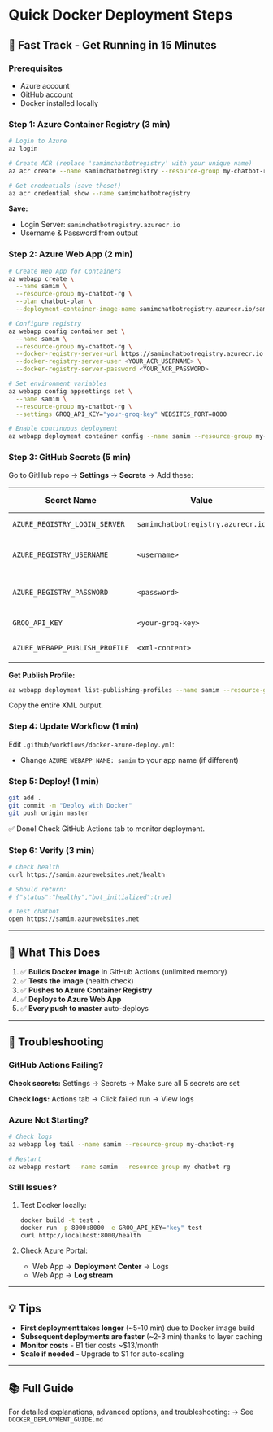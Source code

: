 # Quick Docker Deployment Steps

## 🚀 Fast Track - Get Running in 15 Minutes

### Prerequisites
- Azure account
- GitHub account  
- Docker installed locally

### Step 1: Azure Container Registry (3 min)

```bash
# Login to Azure
az login

# Create ACR (replace 'samimchatbotregistry' with your unique name)
az acr create --name samimchatbotregistry --resource-group my-chatbot-rg --sku Basic --admin-enabled true

# Get credentials (save these!)
az acr credential show --name samimchatbotregistry
```

**Save:**
- Login Server: `samimchatbotregistry.azurecr.io`
- Username & Password from output

### Step 2: Azure Web App (2 min)

```bash
# Create Web App for Containers
az webapp create \
  --name samim \
  --resource-group my-chatbot-rg \
  --plan chatbot-plan \
  --deployment-container-image-name samimchatbotregistry.azurecr.io/samim-chatbot:latest

# Configure registry
az webapp config container set \
  --name samim \
  --resource-group my-chatbot-rg \
  --docker-registry-server-url https://samimchatbotregistry.azurecr.io \
  --docker-registry-server-user <YOUR_ACR_USERNAME> \
  --docker-registry-server-password <YOUR_ACR_PASSWORD>

# Set environment variables
az webapp config appsettings set \
  --name samim \
  --resource-group my-chatbot-rg \
  --settings GROQ_API_KEY="your-groq-key" WEBSITES_PORT=8000

# Enable continuous deployment
az webapp deployment container config --name samim --resource-group my-chatbot-rg --enable-cd true
```

### Step 3: GitHub Secrets (5 min)

Go to GitHub repo → **Settings** → **Secrets** → Add these:

| Secret Name | Value | Where to Get |
|------------|-------|--------------|
| `AZURE_REGISTRY_LOGIN_SERVER` | `samimchatbotregistry.azurecr.io` | From Step 1 |
| `AZURE_REGISTRY_USERNAME` | `<username>` | From `az acr credential show` |
| `AZURE_REGISTRY_PASSWORD` | `<password>` | From `az acr credential show` |
| `GROQ_API_KEY` | `<your-groq-key>` | Your Groq dashboard |
| `AZURE_WEBAPP_PUBLISH_PROFILE` | `<xml-content>` | See below ⬇️ |

**Get Publish Profile:**
```bash
az webapp deployment list-publishing-profiles --name samim --resource-group my-chatbot-rg --xml
```
Copy the entire XML output.

### Step 4: Update Workflow (1 min)

Edit `.github/workflows/docker-azure-deploy.yml`:
- Change `AZURE_WEBAPP_NAME: samim` to your app name (if different)

### Step 5: Deploy! (1 min)

```bash
git add .
git commit -m "Deploy with Docker"
git push origin master
```

✅ Done! Check GitHub Actions tab to monitor deployment.

### Step 6: Verify (3 min)

```bash
# Check health
curl https://samim.azurewebsites.net/health

# Should return:
# {"status":"healthy","bot_initialized":true}

# Test chatbot
open https://samim.azurewebsites.net
```

---

## 🎯 What This Does

1. ✅ **Builds Docker image** in GitHub Actions (unlimited memory)
2. ✅ **Tests the image** (health check)
3. ✅ **Pushes to Azure Container Registry**
4. ✅ **Deploys to Azure Web App**
5. ✅ **Every push to master** auto-deploys

---

## 🐛 Troubleshooting

### GitHub Actions Failing?

**Check secrets:** Settings → Secrets → Make sure all 5 secrets are set

**Check logs:** Actions tab → Click failed run → View logs

### Azure Not Starting?

```bash
# Check logs
az webapp log tail --name samim --resource-group my-chatbot-rg

# Restart
az webapp restart --name samim --resource-group my-chatbot-rg
```

### Still Issues?

1. Test Docker locally:
   ```bash
   docker build -t test .
   docker run -p 8000:8000 -e GROQ_API_KEY="key" test
   curl http://localhost:8000/health
   ```

2. Check Azure Portal:
   - Web App → **Deployment Center** → Logs
   - Web App → **Log stream**

---

## 💡 Tips

- **First deployment takes longer** (~5-10 min) due to Docker image build
- **Subsequent deployments are faster** (~2-3 min) thanks to layer caching
- **Monitor costs** - B1 tier costs ~$13/month
- **Scale if needed** - Upgrade to S1 for auto-scaling

---

## 📚 Full Guide

For detailed explanations, advanced options, and troubleshooting:
→ See `DOCKER_DEPLOYMENT_GUIDE.md`
